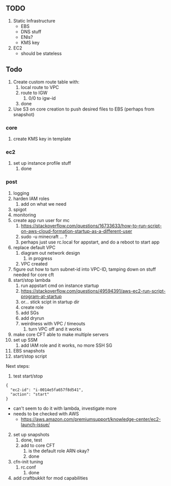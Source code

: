 ## TODO

1. Static Infrastructure
    * EBS
    * DNS stuff
    * ENIs?
    * KMS key 
2. EC2
    * should be stateless

## Todo
1. Create custom route table with:
   1. local route to VPC
   2. route to IGW
      1. 0/0 to igw-id
   3. done
2. Use S3 on core creation to push desired files to EBS (perhaps from snapshot)

### core
1. create KMS key in template

### ec2
1. set up instance profile stuff
   1. done


### post
1. logging
2. harden IAM roles
   1. add on what we need
3. spigot
4. monitoring
5. create app run user for mc
   1. https://stackoverflow.com/questions/16733633/how-to-run-script-on-aws-cloud-formation-startup-as-a-different-user
   2. sudo -u minecraft ... ?
   3. perhaps just use rc.local for appstart, and do a reboot to start app
6. replace default VPC 
   1. diagram out network design
      1. in progress
   2. VPC created
7. figure out how to turn subnet-id into VPC-ID, tamping down on stuff needed for core cft
8. start/stop lambda
   1. run appstart cmd on instance startup
   2. https://stackoverflow.com/questions/49594391/aws-ec2-run-script-program-at-startup
   3. or... stick scipt in startup dir
   4. create role
   5. add SGs
   6. add dryrun
   7. weirdness with VPC / timeouts 
      1. turn VPC off and it works
9.  make core CFT able to make multiple servers
10. set up SSM
    1.  add IAM role and it works, no more SSH SG
11. EBS snapshots
12. start/stop script


Next steps:
1. test start/stop
```
{
  "ec2-id": "i-0014e5fa657f8d541",
  "action": "start"
}
```
   * can't seem to do it with lambda, investigate more 
   * needs to be checked with AWS
     * https://aws.amazon.com/premiumsupport/knowledge-center/ec2-launch-issue/

2. set up snapshots
   1. done, test
   2. add to core CFT
      1. is the default role ARN okay?
      2. done
3. cfn-init tuning
   1. rc.conf
      1. done
4. add craftbukkit for mod capabilities
